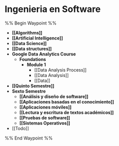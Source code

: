 # Ingenieria en Software
%% Begin Waypoint %%
- **[[Algorithms]]**
- **[[Artificial Intelligence]]**
- **[[Data Science]]**
- **[[Data structures]]**
- **Google Data Analytics Course**
	- **Foundations**
		- **Module 1**
			- [[Data Analysis Process]]
			- [[Data Analysis]]
			- [[Data]]
- **[[Quinto Semestre]]**
- **Sexto Semestre**
	- **[[Análisis y diseño de software]]**
	- **[[Aplicaciones basadas en el conocimiento]]**
	- **[[Aplicaciones móviles]]**
	- **[[Lectura y escritura de textos académicos]]**
	- **[[Pruebas de software]]**
	- **[[Sistemas Operativos]]**
- [[Todo]]

%% End Waypoint %%
